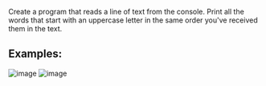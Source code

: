 Create a program that reads a line of text from the console. Print all the words that start with an uppercase letter in the same order you've received them in the text.

## Examples:

![image](https://user-images.githubusercontent.com/45227327/215353058-86a2c144-9a47-4428-a115-991c06a4d0d4.png)
![image](https://user-images.githubusercontent.com/45227327/215353111-31bab263-c6f7-4eac-bc6b-6c0664ce8760.png)
